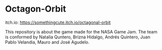 # Octagon-Orbit
itch.io: https://somethingcute.itch.io/octagonal-orbit

This repository is about the game made for the NASA Game Jam. The team is conformed  by Natalia Quntero, Brizna Hidalgo, Andrés Quintero, Juan Pablo Velandia, Mauro and José Agudelo.
